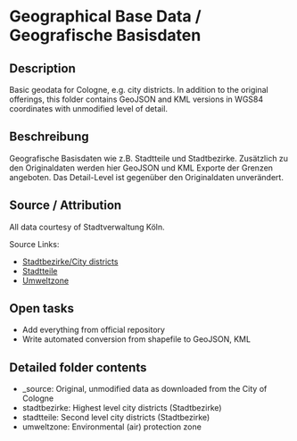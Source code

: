 Geographical Base Data / Geografische Basisdaten
================================================

## Description

Basic geodata for Cologne, e.g. city districts. In addition to the original offerings,
this folder contains GeoJSON and KML versions in WGS84 coordinates with unmodified level
of detail.


## Beschreibung

Geografische Basisdaten wie z.B. Stadtteile und Stadtbezirke. Zusätzlich zu den Originaldaten
werden hier GeoJSON und KML Exporte der Grenzen angeboten. Das Detail-Level ist gegenüber
den Originaldaten unverändert.


## Source / Attribution

All data courtesy of Stadtverwaltung Köln.

Source Links:

* [Stadtbezirke/City districts](http://www.offenedaten-koeln.de/offene-daten/?did=14)
* [Stadtteile](http://www.offenedaten-koeln.de/offene-daten/?did=15)
* [Umweltzone](http://www.offenedaten-koeln.de/offene-daten/?did=31)

## Open tasks

* Add everything from official repository
* Write automated conversion from shapefile to GeoJSON, KML


## Detailed folder contents

* _source: Original, unmodified data as downloaded from the City of Cologne
* stadtbezirke: Highest level city districts (Stadtbezirke)
* stadtteile: Second level city districts (Stadtbezirke)
* umweltzone: Environmental (air) protection zone
